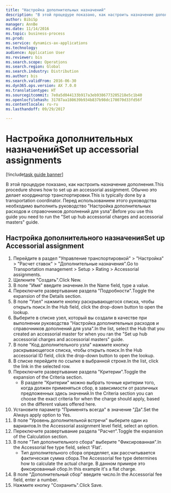 ```yaml
--- 
title: "Настройка дополнительных назначений"
description: "В этой процедуре показано, как настроить назначение дополнения."
author: BibiSp
manager: AnnBe
ms.date: 11/14/2016
ms.topic: business-process
ms.prod: 
ms.service: dynamics-ax-applications
ms.technology: 
audience: Application User
ms.reviewer: bis
ms.search.scope: Operations
ms.search.region: Global
ms.search.industry: Distribution
ms.author: bis
ms.search.validFrom: 2016-06-30
ms.dyn365.ops.version: AX 7.0.0
ms.translationtype: HT
ms.sourcegitcommit: 7e0a5d044133b917a3eb9386773205218e5c1b40
ms.openlocfilehash: 31787aa180639b934b837b98dc170070d33fd56f
ms.contentlocale: ru-ru
ms.lasthandoff: 09/29/2017

---
```

# <a name="set-up-accessorial-assignments"></a><span data-ttu-id="af3cd-103">Настройка дополнительных назначений</span><span class="sxs-lookup"><span data-stu-id="af3cd-103">Set up accessorial assignments</span></span>

[!include[task guide banner](../../includes/task-guide-banner.md)]

<span data-ttu-id="af3cd-104">В этой процедуре показано, как настроить назначение дополнения.</span><span class="sxs-lookup"><span data-stu-id="af3cd-104">This procedure shows how to set up an accessorial assignment.</span></span> <span data-ttu-id="af3cd-105">Обычно это делает координатор транспортировки.</span><span class="sxs-lookup"><span data-stu-id="af3cd-105">This is typically done by a transportation coordinator.</span></span> <span data-ttu-id="af3cd-106">Перед использованием этого руководства необходимо выполнить руководство "Настройка дополнительных расходов и справочников дополнений для узла".</span><span class="sxs-lookup"><span data-stu-id="af3cd-106">Before you use this guide you need to run the "Set up hub accessorial charges and accessorial masters" guide.</span></span>


## <a name="set-up-accessorial-assignment"></a><span data-ttu-id="af3cd-107">Настройка дополнительного назначения</span><span class="sxs-lookup"><span data-stu-id="af3cd-107">Set up Accessorial assignment</span></span>
1. <span data-ttu-id="af3cd-108">Перейдите в раздел "Управление транспортировкой" > "Настройка" > "Расчет ставок" > "Дополнительные назначения".</span><span class="sxs-lookup"><span data-stu-id="af3cd-108">Go to Transportation management > Setup > Rating > Accessorial assignments.</span></span>
2. <span data-ttu-id="af3cd-109">Щелкните "Создать".</span><span class="sxs-lookup"><span data-stu-id="af3cd-109">Click New.</span></span>
3. <span data-ttu-id="af3cd-110">В поле "Имя" введите значение.</span><span class="sxs-lookup"><span data-stu-id="af3cd-110">In the Name field, type a value.</span></span>
4. <span data-ttu-id="af3cd-111">Переключите развертывание раздела "Подробности".</span><span class="sxs-lookup"><span data-stu-id="af3cd-111">Toggle the expansion of the Details section.</span></span>
5. <span data-ttu-id="af3cd-112">В поле "Узел" нажмите кнопку раскрывающегося списка, чтобы открыть поиск.</span><span class="sxs-lookup"><span data-stu-id="af3cd-112">In the Hub field, click the drop-down button to open the lookup.</span></span>
6. <span data-ttu-id="af3cd-113">Выберите в списке узел, который вы создали в качестве при выполнении руководства "Настройка дополнительных расходов и справочников дополнений для узла".</span><span class="sxs-lookup"><span data-stu-id="af3cd-113">In the list, select the Hub that you created an accessorial master for when you ran the "Set up hub accessorial charges and accessorial masters" guide.</span></span> 
7. <span data-ttu-id="af3cd-114">В поле "Код дополнительного узла" нажмите кнопку раскрывающегося списка, чтобы открыть поиск.</span><span class="sxs-lookup"><span data-stu-id="af3cd-114">In the Hub accessorial ID field, click the drop-down button to open the lookup.</span></span>
8. <span data-ttu-id="af3cd-115">В списке перейдите по ссылке в выбранной строке.</span><span class="sxs-lookup"><span data-stu-id="af3cd-115">In the list, click the link in the selected row.</span></span>
9. <span data-ttu-id="af3cd-116">Переключите развертывание раздела "Критерии".</span><span class="sxs-lookup"><span data-stu-id="af3cd-116">Toggle the expansion of the Criteria section.</span></span>
    * <span data-ttu-id="af3cd-117">В разделе "Критерии" можно выбрать точные критерии того, когда должен применяться сбор, в зависимости от различных предложенных здесь значений.</span><span class="sxs-lookup"><span data-stu-id="af3cd-117">In the Criteria section you can choose the exact criteria for when the charge should apply, based on the different values offered here.</span></span>  
10. <span data-ttu-id="af3cd-118">Установите параметр "Применять всегда" в значение "Да".</span><span class="sxs-lookup"><span data-stu-id="af3cd-118">Set the Always apply option to Yes.</span></span>
11. <span data-ttu-id="af3cd-119">В поле "Уровень дополнительной встречи" выберите один из вариантов.</span><span class="sxs-lookup"><span data-stu-id="af3cd-119">In the Accessorial assignment level field, select an option.</span></span>
12. <span data-ttu-id="af3cd-120">Переключите развертывание раздела "Расчет".</span><span class="sxs-lookup"><span data-stu-id="af3cd-120">Toggle the expansion of the Calculation section.</span></span>
13. <span data-ttu-id="af3cd-121">В поле "Тип дополнительного сбора" выберите "Фиксированная".</span><span class="sxs-lookup"><span data-stu-id="af3cd-121">In the Accessorial fee type field, select 'Flat'.</span></span>
    * <span data-ttu-id="af3cd-122">Тип дополнительного сбора определяет, как рассчитывается фактическая сумма сбора.</span><span class="sxs-lookup"><span data-stu-id="af3cd-122">The Accessorial fee type determines how to calculate the actual charge.</span></span> <span data-ttu-id="af3cd-123">В данном примере это фиксированный сбор.</span><span class="sxs-lookup"><span data-stu-id="af3cd-123">In this example it's a flat charge.</span></span>  
14. <span data-ttu-id="af3cd-124">В поле "Дополнительный сбор" введите число.</span><span class="sxs-lookup"><span data-stu-id="af3cd-124">In the Accessorial fee field, enter a number.</span></span>
15. <span data-ttu-id="af3cd-125">Нажмите кнопку "Сохранить".</span><span class="sxs-lookup"><span data-stu-id="af3cd-125">Click Save.</span></span>


